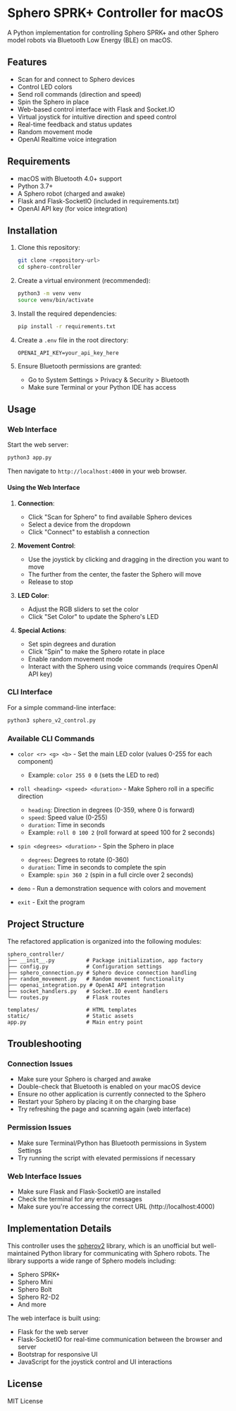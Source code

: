 # Sphero SPRK+ Controller for macOS

A Python implementation for controlling Sphero SPRK+ and other Sphero model robots via Bluetooth Low Energy (BLE) on macOS.

## Features

- Scan for and connect to Sphero devices
- Control LED colors
- Send roll commands (direction and speed)
- Spin the Sphero in place
- Web-based control interface with Flask and Socket.IO
- Virtual joystick for intuitive direction and speed control
- Real-time feedback and status updates
- Random movement mode
- OpenAI Realtime voice integration

## Requirements

- macOS with Bluetooth 4.0+ support
- Python 3.7+
- A Sphero robot (charged and awake)
- Flask and Flask-SocketIO (included in requirements.txt)
- OpenAI API key (for voice integration)

## Installation

1. Clone this repository:
   ```bash
   git clone <repository-url>
   cd sphero-controller
   ```

2. Create a virtual environment (recommended):
   ```bash
   python3 -m venv venv
   source venv/bin/activate
   ```

3. Install the required dependencies:
   ```bash
   pip install -r requirements.txt
   ```

4. Create a `.env` file in the root directory:
   ```
   OPENAI_API_KEY=your_api_key_here
   ```

5. Ensure Bluetooth permissions are granted:
   - Go to System Settings > Privacy & Security > Bluetooth
   - Make sure Terminal or your Python IDE has access

## Usage

### Web Interface

Start the web server:

```bash
python3 app.py
```

Then navigate to `http://localhost:4000` in your web browser.

#### Using the Web Interface

1. **Connection**:
   - Click "Scan for Sphero" to find available Sphero devices
   - Select a device from the dropdown
   - Click "Connect" to establish a connection

2. **Movement Control**:
   - Use the joystick by clicking and dragging in the direction you want to move
   - The further from the center, the faster the Sphero will move
   - Release to stop

3. **LED Color**:
   - Adjust the RGB sliders to set the color
   - Click "Set Color" to update the Sphero's LED

4. **Special Actions**:
   - Set spin degrees and duration
   - Click "Spin" to make the Sphero rotate in place
   - Enable random movement mode
   - Interact with the Sphero using voice commands (requires OpenAI API key)

### CLI Interface

For a simple command-line interface:

```bash
python3 sphero_v2_control.py
```

### Available CLI Commands

- `color <r> <g> <b>` - Set the main LED color (values 0-255 for each component)
  - Example: `color 255 0 0` (sets the LED to red)

- `roll <heading> <speed> <duration>` - Make Sphero roll in a specific direction
  - `heading`: Direction in degrees (0-359, where 0 is forward)
  - `speed`: Speed value (0-255)
  - `duration`: Time in seconds
  - Example: `roll 0 100 2` (roll forward at speed 100 for 2 seconds)

- `spin <degrees> <duration>` - Spin the Sphero in place
  - `degrees`: Degrees to rotate (0-360)
  - `duration`: Time in seconds to complete the spin
  - Example: `spin 360 2` (spin in a full circle over 2 seconds)

- `demo` - Run a demonstration sequence with colors and movement

- `exit` - Exit the program

## Project Structure

The refactored application is organized into the following modules:

```
sphero_controller/
├── __init__.py          # Package initialization, app factory
├── config.py            # Configuration settings
├── sphero_connection.py # Sphero device connection handling
├── random_movement.py   # Random movement functionality
├── openai_integration.py # OpenAI API integration
├── socket_handlers.py   # Socket.IO event handlers
└── routes.py            # Flask routes

templates/               # HTML templates
static/                  # Static assets
app.py                   # Main entry point
```

## Troubleshooting

### Connection Issues
- Make sure your Sphero is charged and awake
- Double-check that Bluetooth is enabled on your macOS device
- Ensure no other application is currently connected to the Sphero
- Restart your Sphero by placing it on the charging base
- Try refreshing the page and scanning again (web interface)

### Permission Issues
- Make sure Terminal/Python has Bluetooth permissions in System Settings
- Try running the script with elevated permissions if necessary

### Web Interface Issues
- Make sure Flask and Flask-SocketIO are installed
- Check the terminal for any error messages
- Make sure you're accessing the correct URL (http://localhost:4000)

## Implementation Details

This controller uses the [spherov2](https://pypi.org/project/spherov2/) library, which is an unofficial but well-maintained Python library for communicating with Sphero robots. The library supports a wide range of Sphero models including:

- Sphero SPRK+
- Sphero Mini
- Sphero Bolt
- Sphero R2-D2
- And more

The web interface is built using:
- Flask for the web server
- Flask-SocketIO for real-time communication between the browser and server
- Bootstrap for responsive UI
- JavaScript for the joystick control and UI interactions

## License

MIT License 